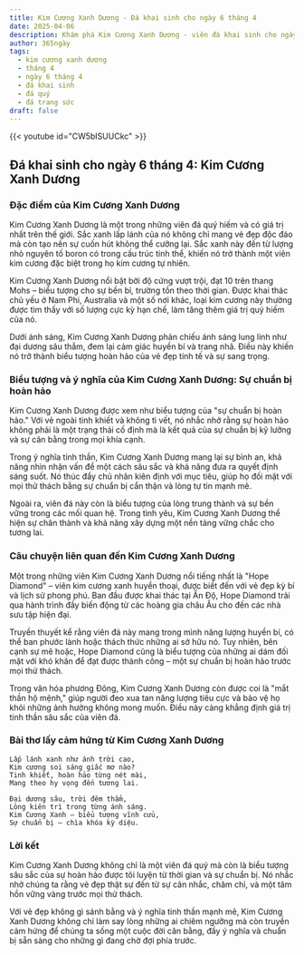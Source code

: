```yaml
---
title: Kim Cương Xanh Dương - Đá khai sinh cho ngày 6 tháng 4
date: 2025-04-06
description: Khám phá Kim Cương Xanh Dương - viên đá khai sinh cho ngày 6 tháng 4, biểu tượng của Sự chuẩn bị hoàn hảo. Cùng tìm hiểu ý nghĩa sâu sắc của viên đá độc đáo này.
author: 365ngày
tags:
  - kim cương xanh dương
  - tháng 4
  - ngày 6 tháng 4
  - đá khai sinh
  - đá quý
  - đá trang sức
draft: false
---
```


{{< youtube id="CW5bISUUCkc" >}}

## Đá khai sinh cho ngày 6 tháng 4: Kim Cương Xanh Dương

### Đặc điểm của Kim Cương Xanh Dương

Kim Cương Xanh Dương là một trong những viên đá quý hiếm và có giá trị nhất trên thế giới. Sắc xanh lấp lánh của nó không chỉ mang vẻ đẹp độc đáo mà còn tạo nên sự cuốn hút không thể cưỡng lại. Sắc xanh này đến từ lượng nhỏ nguyên tố boron có trong cấu trúc tinh thể, khiến nó trở thành một viên kim cương đặc biệt trong họ kim cương tự nhiên.

Kim Cương Xanh Dương nổi bật bởi độ cứng vượt trội, đạt 10 trên thang Mohs – biểu tượng cho sự bền bỉ, trường tồn theo thời gian. Được khai thác chủ yếu ở Nam Phi, Australia và một số nơi khác, loại kim cương này thường được tìm thấy với số lượng cực kỳ hạn chế, làm tăng thêm giá trị quý hiếm của nó.

Dưới ánh sáng, Kim Cương Xanh Dương phản chiếu ánh sáng lung linh như đại dương sâu thẳm, đem lại cảm giác huyền bí và trang nhã. Điều này khiến nó trở thành biểu tượng hoàn hảo của vẻ đẹp tinh tế và sự sang trọng.

### Biểu tượng và ý nghĩa của Kim Cương Xanh Dương: Sự chuẩn bị hoàn hảo

Kim Cương Xanh Dương được xem như biểu tượng của "sự chuẩn bị hoàn hảo." Với vẻ ngoài tinh khiết và không tì vết, nó nhắc nhở rằng sự hoàn hảo không phải là một trạng thái cố định mà là kết quả của sự chuẩn bị kỹ lưỡng và sự cân bằng trong mọi khía cạnh.

Trong ý nghĩa tinh thần, Kim Cương Xanh Dương mang lại sự bình an, khả năng nhìn nhận vấn đề một cách sâu sắc và khả năng đưa ra quyết định sáng suốt. Nó thúc đẩy chủ nhân kiên định với mục tiêu, giúp họ đối mặt với mọi thử thách bằng sự chuẩn bị cẩn thận và lòng tự tin mạnh mẽ.

Ngoài ra, viên đá này còn là biểu tượng của lòng trung thành và sự bền vững trong các mối quan hệ. Trong tình yêu, Kim Cương Xanh Dương thể hiện sự chân thành và khả năng xây dựng một nền tảng vững chắc cho tương lai.

### Câu chuyện liên quan đến Kim Cương Xanh Dương

Một trong những viên Kim Cương Xanh Dương nổi tiếng nhất là "Hope Diamond" – viên kim cương xanh huyền thoại, được biết đến với vẻ đẹp kỳ bí và lịch sử phong phú. Ban đầu được khai thác tại Ấn Độ, Hope Diamond trải qua hành trình đầy biến động từ các hoàng gia châu Âu cho đến các nhà sưu tập hiện đại.

Truyền thuyết kể rằng viên đá này mang trong mình năng lượng huyền bí, có thể ban phước lành hoặc thách thức những ai sở hữu nó. Tuy nhiên, bên cạnh sự mê hoặc, Hope Diamond cũng là biểu tượng của những ai dám đối mặt với khó khăn để đạt được thành công – một sự chuẩn bị hoàn hảo trước mọi thử thách.

Trong văn hóa phương Đông, Kim Cương Xanh Dương còn được coi là "mắt thần hộ mệnh," giúp người đeo xua tan năng lượng tiêu cực và bảo vệ họ khỏi những ảnh hưởng không mong muốn. Điều này càng khẳng định giá trị tinh thần sâu sắc của viên đá.

### Bài thơ lấy cảm hứng từ Kim Cương Xanh Dương

```
Lấp lánh xanh như ánh trời cao,  
Kim cương soi sáng giấc mơ nào?  
Tinh khiết, hoàn hảo từng nét mài,  
Mang theo hy vọng đến tương lai.  

Đại dương sâu, trời đêm thẳm,  
Lòng kiên trì trong từng ánh sáng.  
Kim Cương Xanh – biểu tượng vĩnh cửu,  
Sự chuẩn bị – chìa khóa kỳ diệu.  
```

### Lời kết

Kim Cương Xanh Dương không chỉ là một viên đá quý mà còn là biểu tượng sâu sắc của sự hoàn hảo được tôi luyện từ thời gian và sự chuẩn bị. Nó nhắc nhở chúng ta rằng vẻ đẹp thật sự đến từ sự cân nhắc, chăm chỉ, và một tâm hồn vững vàng trước mọi thử thách.

Với vẻ đẹp không gì sánh bằng và ý nghĩa tinh thần mạnh mẽ, Kim Cương Xanh Dương không chỉ làm say lòng những ai chiêm ngưỡng mà còn truyền cảm hứng để chúng ta sống một cuộc đời cân bằng, đầy ý nghĩa và chuẩn bị sẵn sàng cho những gì đang chờ đợi phía trước.